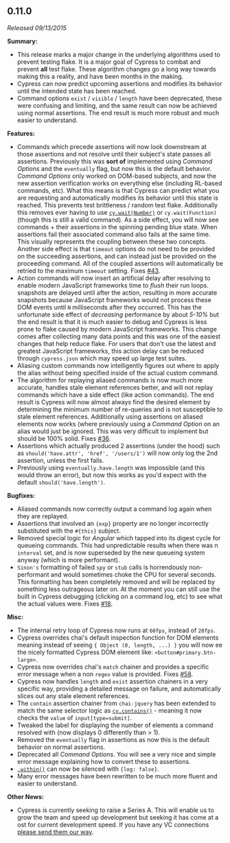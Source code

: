 ## 0.11.0

_Released 09/13/2015_

**Summary:**

- This release marks a major change in the underlying algorithms used to prevent
  testing flake. It is a major goal of Cypress to combat and prevent **all**
  test flake. These algorithm changes go a long way towards making this a
  reality, and have been months in the making.
- Cypress can now predict upcoming assertions and modifies its behavior until
  the intended state has been reached.
- Command options `exist` / `visible` / `length` have been deprecated, these
  were confusing and limiting, and the same result can now be achieved using
  normal assertions. The end result is much more robust and much easier to
  understand.

**Features:**

- Commands which precede assertions will now look downstream at those assertions
  and not resolve until their subject's state passes all assertions. Previously
  this was **sort of** implemented using _Command Options_ and the `eventually`
  flag, but now this is the default behavior. _Command Options_ only worked on
  DOM-based subjects, and now the new assertion verification works on everything
  else (including RL-based commands, etc). What this means is that Cypress can
  predict what you are requesting and automatically modifies its behavior until
  this state is reached. This prevents test brittleness / random test flake.
  Additionally this removes ever having to use
  [`cy.wait(Number)`](/api/commands/wait) or `cy.wait(Function)` (though this is
  still a valid command). As a side effect, you will now see commands + their
  assertions in the spinning pending blue state. When assertions fail their
  associated command also fails at the same time. This visually represents the
  coupling between these two concepts. Another side effect is that `timeout`
  options do not need to be provided on the succeeding assertions, and can
  instead just be provided on the proceeding command. All of the coupled
  assertions will automatically be retried to the maximum `timeout` setting.
  Fixes [#43](https://github.com/cypress-io/cypress/issues/43).
- Action commands will now insert an artificial delay after resolving to enable
  modern JavaScript frameworks time to _flush_ their run loops. snapshots are
  delayed until after the action, resulting in more accurate snapshots because
  JavaScript frameworks would not process these DOM events until `N`
  milliseconds after they occurred. This has the unfortunate side effect of
  _decreasing_ performance by about _5-10%_ but the end result is that it is
  much easier to debug and Cypress is less prone to flake caused by modern
  JavaScript frameworks. This change comes after collecting many data points and
  this was one of the easiest changes that help reduce flake. For users that
  don't use the latest and greatest JavaScript frameworks, this action delay can
  be reduced through `cypress.json` which may speed up large test suites.
- Aliasing custom commands now intelligently figures out where to apply the
  alias without being specified inside of the actual custom command.
- The algorithm for replaying aliased commands is now much more accurate,
  handles stale element references better, and will not replay commands which
  have a side effect (like action commands). The end result is Cypress will now
  almost always find the desired element by determining the minimum number of
  re-queries and is not susceptible to stale element references. Additionally
  using assertions on aliased elements now works (where previously using a
  _Command Option_ on an alias would just be ignored. This was very difficult to
  implement but should be 100% solid. Fixes
  [#36](https://github.com/cypress-io/cypress/issues/36).
- Assertions which actually produced 2 assertions (under the hood) such as
  `should('have.attr', 'href', '/users/1')` will now only log the 2nd assertion,
  unless the first fails.
- Previously using `eventually.have.length` was impossible (and this would throw
  an error), but now this works as you'd expect with the default
  `should('have.length')`.

**Bugfixes:**

- Aliased commands now correctly output a command log again when they are
  replayed.
- Assertions that involved an `{exp}` property are no longer incorrectly
  substituted with the `#{this}` subject.
- Removed special logic for _Angular_ which tapped into its digest cycle for
  queueing commands. This had unpredictable results when there was n `interval`
  set, and is now superseded by the new queueing system anyway (which is more
  performant).
- `Sinon's` formatting of failed `spy` or `stub` calls is horrendously
  non-performant and would sometimes choke the CPU for several seconds. This
  formatting has been completely removed and will be replaced by something less
  outrageous later on. At the moment you can still use the built in Cypress
  debugging (clicking on a command log, etc) to see what the actual values were.
  Fixes [#18](https://github.com/cypress-io/cypress/issues/18).

**Misc:**

- The internal retry loop of Cypress now runs at `60fps`, instead of `20fps`.
- Cypress overrides chai's default inspection function for DOM elements meaning
  instead of seeing `{ Object (0, length, ...) }` you will now ee the nicely
  formatted Cypress DOM element like: `<button#primary.btn-large>`.
- Cypress now overrides chai's `match` chainer and provides a specific error
  message when a non `regex` value is provided. Fixes
  [#58](https://github.com/cypress-io/cypress/issues/58).
- Cypress now handles `length` and `exist` assertion chainers in a very specific
  way, providing a detailed message on failure, and automatically slices out any
  stale element references.
- The `contain` assertion chainer from `chai-jquery` has been extended to match
  the same selector logic as [`cy.contains()`](/api/commands/contains) - meaning
  it now checks the `value` of `input[type=submit]`.
- Tweaked the label for displaying the number of elements a command resolved
  with (now displays 0 differently than > 1).
- Removed the `eventually` flag in assertions as now this is the default
  behavior on normal assertions.
- Deprecated all _Command Options_. You will see a very nice and simple error
  message explaining how to convert these to assertions.
- [`.within()`](/api/commands/within) can now be silenced with `{log: false}`.
- Many error messages have been rewritten to be much more fluent and easier to
  understand.

**Other News:**

- Cypress is currently seeking to raise a Series A. This will enable us to grow
  the team and speed up development but seeking it has come at a ost for current
  development speed. If you have any VC connections
  [please send them our way](mailto:support@cypress.io).
